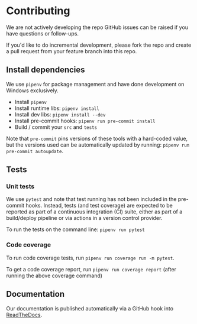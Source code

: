 # Contributing

We are not actively developing the repo GitHub issues can be raised
if you have questions or follow-ups.

If you'd like to do incremental development, please fork the repo and create
a pull request from your feature branch into this repo.

## Install dependencies

We use `pipenv` for package management and have done development on Windows exclusively.

- Install `pipenv`
- Install runtime libs: `pipenv install`
- Install dev libs: `pipenv install --dev`
- Install pre-commit hooks: `pipenv run pre-commit install`
- Build / commit your `src` and `tests`

Note that `pre-commit` pins versions of these tools with a hard-coded value, but
the versions used can be automatically updated by running:
`pipenv run pre-commit autoupdate`.

## Tests

### Unit tests

We use `pytest` and note that test running has not been included in the pre-commit hooks.
Instead, tests (and test coverage) are expected to be reported as part of a continuous
integration (CI) suite, either as part of a build/deploy pipeline or via actions
in a version control provider.

To run the tests on the command line: `pipenv run pytest`

### Code coverage

To run code coverage tests, run `pipenv run coverage run -m pytest`.

To get a code coverage report, run `pipenv run coverage report` (after running the above
coverage command)

## Documentation

Our documentation is published automatically via a GitHub
hook into [ReadTheDocs](https://ireiat.readthedocs.io/en/latest/).
